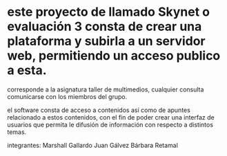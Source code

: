 # este proyecto de llamado Skynet o evaluación 3 consta de crear una plataforma y subirla a un servidor web, permitiendo un acceso publico a esta.
corresponde a la asignatura taller de multimedios, cualquier consulta comunicarse con los miembros del grupo.

el software consta de acceso a contenidos así como de apuntes relacionado a estos contenidos, con el fin de poder crear una interfaz de usuarios que permita le difusión de información con respecto a distintos temas.


integrantes:
Marshall Gallardo
Juan Gálvez
Bárbara Retamal
